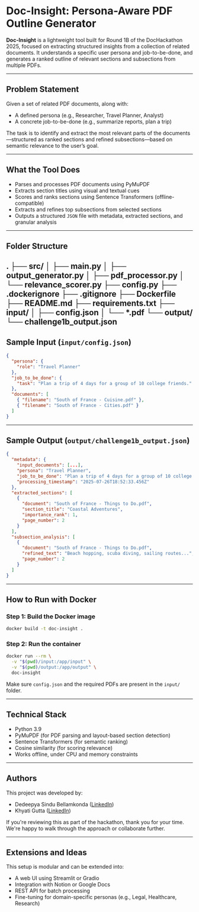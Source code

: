 
# Doc-Insight: Persona-Aware PDF Outline Generator

**Doc-Insight** is a lightweight tool built for Round 1B of the DocHackathon 2025, focused on extracting structured insights from a collection of related documents. It understands a specific user persona and job-to-be-done, and generates a ranked outline of relevant sections and subsections from multiple PDFs.

---

## Problem Statement

Given a set of related PDF documents, along with:
- A defined persona (e.g., Researcher, Travel Planner, Analyst)
- A concrete job-to-be-done (e.g., summarize reports, plan a trip)

The task is to identify and extract the most relevant parts of the documents—structured as ranked sections and refined subsections—based on semantic relevance to the user’s goal.

---

## What the Tool Does

- Parses and processes PDF documents using PyMuPDF
- Extracts section titles using visual and textual cues
- Scores and ranks sections using Sentence Transformers (offline-compatible)
- Extracts and refines top subsections from selected sections
- Outputs a structured `JSON` file with metadata, extracted sections, and granular analysis

---

## Folder Structure

.
├── src/
│   ├── main.py
│   ├── output_generator.py
│   ├── pdf_processor.py
│   └── relevance_scorer.py
├── config.py
├── .dockerignore
├── .gitignore
├── Dockerfile
├── README.md
├── requirements.txt
├── input/
│   ├── config.json
│   └── *.pdf
└── output/
    └── challenge1b_output.json
---

## Sample Input (`input/config.json`)

```json
{
  "persona": {
    "role": "Travel Planner"
  },
  "job_to_be_done": {
    "task": "Plan a trip of 4 days for a group of 10 college friends."
  },
  "documents": [
    { "filename": "South of France - Cuisine.pdf" },
    { "filename": "South of France - Cities.pdf" }
  ]
}
````

---

## Sample Output (`output/challenge1b_output.json`)

```json
{
  "metadata": {
    "input_documents": [...],
    "persona": "Travel Planner",
    "job_to_be_done": "Plan a trip of 4 days for a group of 10 college friends.",
    "processing_timestamp": "2025-07-26T18:52:33.456Z"
  },
  "extracted_sections": [
    {
      "document": "South of France - Things to Do.pdf",
      "section_title": "Coastal Adventures",
      "importance_rank": 1,
      "page_number": 2
    }
  ],
  "subsection_analysis": [
    {
      "document": "South of France - Things to Do.pdf",
      "refined_text": "Beach hopping, scuba diving, sailing routes...",
      "page_number": 2
    }
  ]
}
```

---

## How to Run with Docker

### Step 1: Build the Docker image

```bash
docker build -t doc-insight .
```

### Step 2: Run the container

```bash
docker run --rm \
  -v "$(pwd)/input:/app/input" \
  -v "$(pwd)/output:/app/output" \
  doc-insight
```

Make sure `config.json` and the required PDFs are present in the `input/` folder.

---

## Technical Stack

* Python 3.9
* PyMuPDF (for PDF parsing and layout-based section detection)
* Sentence Transformers (for semantic ranking)
* Cosine similarity (for scoring relevance)
* Works offline, under CPU and memory constraints

---

## Authors

This project was developed by:

* Dedeepya Sindu Bellamkonda ([LinkedIn](https://www.linkedin.com/in/dedeepya200/))
* Khyati Gutta ([LinkedIn](https://www.linkedin.com/in/khyathigutta/))

If you're reviewing this as part of the hackathon, thank you for your time. We're happy to walk through the approach or collaborate further.

---

## Extensions and Ideas

This setup is modular and can be extended into:

* A web UI using Streamlit or Gradio
* Integration with Notion or Google Docs
* REST API for batch processing
* Fine-tuning for domain-specific personas (e.g., Legal, Healthcare, Research)

